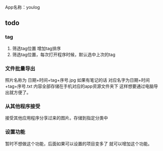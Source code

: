App名称：youlog

## todo
### tag
1. 筛选tag位置 增加tag排序
2. 筛选tag位置，每次打开程序时候，默认选中上次的tag

### 文件批量导出
照片名称为 日期+时间+tag+序号.jpg 如果有笔记的话 对应名字为日期+时间+tag+序号.txt 内容全部存储在手机对应的app资源文件夹下
这样想要通过电脑导出就方便了。

### 从其他程序接受
接受其他应用程序分享过来的图片。存储到指定分类中

### 设置功能
暂时不想做这个功能，后面如果可以设置的项目变多了 就可以增加这个功能。
